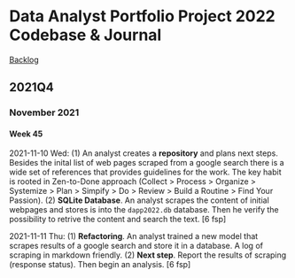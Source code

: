 # Data Analyst Portfolio Project 2022 Codebase & Journal
[Backlog](https://github.com/lustraka/data-analyst-portfolio-project-2022/blob/main/code/ReadBacklog.md)
## 2021Q4
### November 2021
#### Week 45
2021-11-10 Wed: (1) An analyst creates a **repository** and plans next steps. Besides the inital list of web pages scraped from a google search there is a wide set of references that provides guidelines for the work. The key habit is rooted in Zen-to-Done approach (Collect > Process > Organize > Systemize > Plan > Simpify > Do > Review > Build a Routine > Find Your Passion). (2) **SQLite Database**. An analyst scrapes the content of initial webpages and stores is into the `dapp2022.db` database. Then he verify the possibility to retrive the content and search the text. [6 fsp]

2021-11-11 Thu: (1) **Refactoring**. An analyst trained a new model that scrapes results of a google search and store it in a database. A log of scraping in markdown friendly. (2) **Next step**. Report the results of scraping (response status). Then begin an analysis. [6 fsp]
